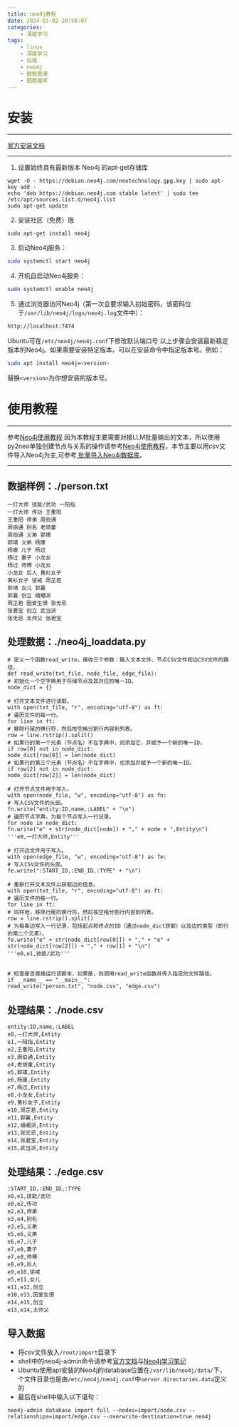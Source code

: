 ```yaml
---
title: neo4j教程
date: 2024-01-03 20:58:07
categories:
	- 深度学习
tags: 
	- linux
	- 深度学习
	- 后端
	- neo4j
	- 融智图谱
	- 图数据库
---
```

# 安装
****
[官方安装文档](https://debian.neo4j.com/?_gl=1*1w7fmma*_ga*NTc2NTYzMjUzLjE3MTI0MDc4MjY.*_ga_DL38Q8KGQC*MTcxMjQwNzgyMy4xLjEuMTcxMjQwODI3Mi4wLjAuMA..)
****
1. 设置始终具有最新版本 Neo4j 的apt-get存储库
```
wget -O - https://debian.neo4j.com/neotechnology.gpg.key | sudo apt-key add -
echo 'deb https://debian.neo4j.com stable latest' | sudo tee /etc/apt/sources.list.d/neo4j.list
sudo apt-get update
```
2. 安装社区（免费）版
```
sudo apt-get install neo4j
```
3. 启动Neo4j服务：
```bash
sudo systemctl start neo4j
```
4. 开机自启动Neo4j服务：
```bash
sudo systemctl enable neo4j
```
5. 通过浏览器访问Neo4j（第一次会要求输入初始密码，该密码位于`/var/lib/neo4j/logs/neo4j.log`文件中）：
```bash
http://localhost:7474
```
Ubuntu可在`/etc/neo4j/neo4j.conf`下修改默认端口号
以上步骤会安装最新稳定版本的Neo4j。如果需要安装特定版本，可以在安装命令中指定版本号。例如：
```bash
sudo apt install neo4j=<version>
```
替换`<version>`为你想安装的版本号。
# 使用教程
****
参考[Neo4j使用教程](https://www.zhuzongkui.top/neo4j/)
因为本教程主要需要对接LLM批量输出的文本，所以使用py2neo单独创建节点与关系的操作请参考[Neo4j使用教程](https://www.zhuzongkui.top/neo4j/)，本节主要以用csv文件导入Neo4j为主,可参考[ 批量导入Neo4j数据库](https://blog.csdn.net/qiqi123i/article/details/90022799)。
****
## 数据样例：./person.txt
```
一灯大师 技能/武功 一阳指  
一灯大师 传功 王重阳  
王重阳 师弟 周伯通  
周伯通 别名 老顽童  
周伯通 义弟 郭靖  
郭靖 义弟 杨康  
杨康 儿子 杨过  
杨过 妻子 小龙女  
杨过 师傅 小龙女  
小龙女 后人 黄衫女子  
黄衫女子 惩戒 周芷若  
郭靖 女儿 郭襄  
郭襄 创立 峨嵋派  
周芷若 因爱生恨 张无忌  
张君宝 创立 武当派  
张无忌 太师父 张君宝
```
## 处理数据：./neo4j_loaddata.py
```
# 定义一个函数read_write，接收三个参数：输入文本文件、节点CSV文件和边CSV文件的路径。  
def read_write(txt_file, node_file, edge_file):  
# 初始化一个空字典用于存储节点及其对应的唯一ID。  
node_dict = {}  
  
# 打开文本文件进行读取。  
with open(txt_file, "r", encoding="utf-8") as ft:  
# 遍历文件的每一行。  
for line in ft:  
# 移除行尾的换行符，然后按空格分割行内容到列表。  
row = line.rstrip().split()  
# 如果行的第一个元素（节点名）不在字典中，则添加它，并赋予一个新的唯一ID。  
if row[0] not in node_dict:  
node_dict[row[0]] = len(node_dict)  
# 如果行的第三个元素（节点名）不在字典中，也添加并赋予一个新的唯一ID。  
if row[2] not in node_dict:  
node_dict[row[2]] = len(node_dict)  
  
# 打开节点文件用于写入。  
with open(node_file, "w", encoding="utf-8") as fn:  
# 写入CSV文件的头部。  
fn.write("entity:ID,name,:LABEL" + "\n")  
# 遍历节点字典，为每个节点写入一行记录。  
for node in node_dict:  
fn.write("e" + str(node_dict[node]) + "," + node + ",Entity\n")  
'''e0,一灯大师,Entity'''  
  
# 打开边文件用于写入。  
with open(edge_file, "w", encoding="utf-8") as fe:  
# 写入CSV文件的头部。  
fe.write(":START_ID,:END_ID,:TYPE" + "\n")  
  
# 重新打开文本文件以获取边的信息。  
with open(txt_file, "r", encoding="utf-8") as ft:  
# 遍历文件的每一行。  
for line in ft:  
# 同样地，移除行尾的换行符，然后按空格分割行内容到列表。  
row = line.rstrip().split()  
# 为每条边写入一行记录，包括起点和终点的ID（通过node_dict获取）以及边的类型（即行的第二个元素）。  
fe.write("e" + str(node_dict[row[0]]) + "," + "e" + str(node_dict[row[2]]) + "," + row[1] + "\n")  
'''e0,e1,技能/武功'''  
  
  
# 检查是否直接运行该脚本，如果是，则调用read_write函数并传入指定的文件路径。  
if __name__ == "__main__":  
read_write("person.txt", "node.csv", "edge.csv")
```
## 处理结果：./node.csv
```
entity:ID,name,:LABEL  
e0,一灯大师,Entity  
e1,一阳指,Entity  
e2,王重阳,Entity  
e3,周伯通,Entity  
e4,老顽童,Entity  
e5,郭靖,Entity  
e6,杨康,Entity  
e7,杨过,Entity  
e8,小龙女,Entity  
e9,黄衫女子,Entity  
e10,周芷若,Entity  
e11,郭襄,Entity  
e12,峨嵋派,Entity  
e13,张无忌,Entity  
e14,张君宝,Entity  
e15,武当派,Entity
```
## 处理结果：./edge.csv
```
:START_ID,:END_ID,:TYPE  
e0,e1,技能/武功  
e0,e2,传功  
e2,e3,师弟  
e3,e4,别名  
e3,e5,义弟  
e5,e6,义弟  
e6,e7,儿子  
e7,e8,妻子  
e7,e8,师傅  
e8,e9,后人  
e9,e10,惩戒  
e5,e11,女儿  
e11,e12,创立  
e10,e13,因爱生恨  
e14,e15,创立  
e13,e14,太师父
```
## 导入数据
- 将csv文件放入`/root/import`目录下
- shell中的neo4j-admin命令请参考[官方文档](https://neo4j.com/docs/operations-manual/current/tools/neo4j-admin/)与[Neo4j学习笔记](https://blog.csdn.net/qq_40044912/article/details/136304638)
- Ubuntu使用apt安装的Neo4j的database位置在`/var/lib/neo4j/data/`下，个文件目录也是由`/etc/neo4j/neo4j.conf`中`server.directories.data`定义的
- 最后在shell中输入以下语句：
```
neo4j-admin database import full --nodes=import/node.csv --relationships=import/edge.csv --overwrite-destination=true neo4j
```